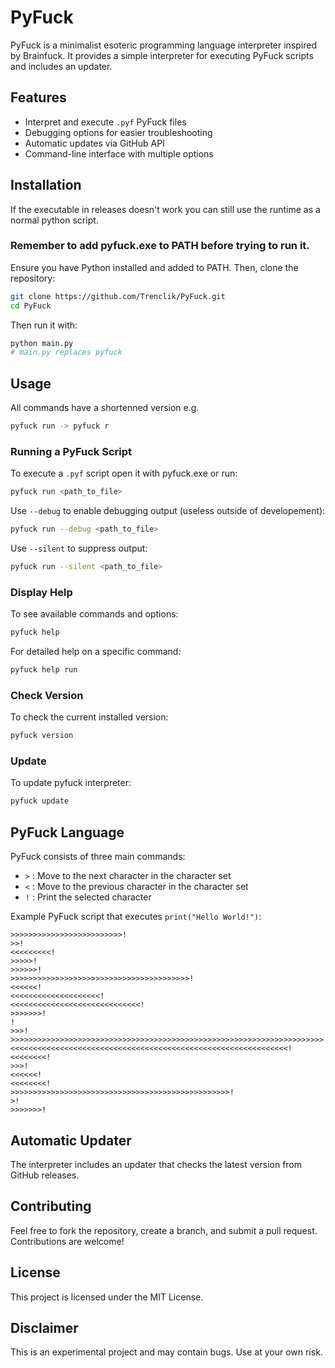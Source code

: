 # PyFuck

PyFuck is a minimalist esoteric programming language interpreter inspired by Brainfuck. It provides a simple interpreter for executing PyFuck scripts and includes an updater.

## Features

- Interpret and execute `.pyf` PyFuck files
- Debugging options for easier troubleshooting
- Automatic updates via GitHub API
- Command-line interface with multiple options

## Installation

If the executable in releases doesn't work you can still use the runtime as a normal python script.

### Remember to add pyfuck.exe to PATH before trying to run it.

Ensure you have Python installed and added to PATH. Then, clone the repository:

```sh
git clone https://github.com/Trenclik/PyFuck.git
cd PyFuck
```

Then run it with:

```sh
python main.py
# main.py replaces pyfuck
```

## Usage

All commands have a shortenned version
e.g.

```sh
pyfuck run -> pyfuck r
```

### Running a PyFuck Script

To execute a `.pyf` script open it with pyfuck.exe or run:

```sh
pyfuck run <path_to_file>
```

Use `--debug` to enable debugging output (useless outside of developement):

```sh
pyfuck run --debug <path_to_file>
```

Use `--silent` to suppress output:

```sh
pyfuck run --silent <path_to_file>
```

### Display Help

To see available commands and options:

```sh
pyfuck help
```

For detailed help on a specific command:

```sh
pyfuck help run
```

### Check Version

To check the current installed version:

```sh
pyfuck version
```

### Update

To update pyfuck interpreter:

```sh
pyfuck update
```

## PyFuck Language

PyFuck consists of three main commands:

- `>` : Move to the next character in the character set
- `<` : Move to the previous character in the character set
- `!` : Print the selected character

Example PyFuck script that executes `print("Hello World!")`:

```pyf
>>>>>>>>>>>>>>>>>>>>>>>>>!
>>!
<<<<<<<<<!
>>>>>!
>>>>>>!
>>>>>>>>>>>>>>>>>>>>>>>>>>>>>>>>>>>>>>>>!
<<<<<<!
<<<<<<<<<<<<<<<<<<<<!
<<<<<<<<<<<<<<<<<<<<<<<<<<<<<!
>>>>>>>!
!
>>>!
>>>>>>>>>>>>>>>>>>>>>>>>>>>>>>>>>>>>>>>>>>>>>>>>>>>>>>>>>>>>>>>>>>>>>>!
<<<<<<<<<<<<<<<<<<<<<<<<<<<<<<<<<<<<<<<<<<<<<<<<<<<<<<<<<<<<<<!
<<<<<<<<!
>>>!
<<<<<<!
<<<<<<<<!
>>>>>>>>>>>>>>>>>>>>>>>>>>>>>>>>>>>>>>>>>>>>>>>>>!
>!
>>>>>>>!
```

## Automatic Updater

The interpreter includes an updater that checks the latest version from GitHub releases.

## Contributing

Feel free to fork the repository, create a branch, and submit a pull request. Contributions are welcome!

## License

This project is licensed under the MIT License.

## Disclaimer

This is an experimental project and may contain bugs. Use at your own risk.
